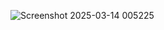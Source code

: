 ![Screenshot 2025-03-14 005225](https://github.com/user-attachments/assets/f79b667f-42ca-400c-b3df-be82d12c1d2e)
